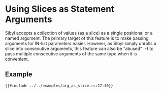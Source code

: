 # Using Slices as Statement Arguments

Sibyl accepts a collection of values (as a slice) as a single positional or a named argument. The primary target of this feature is to make passing arguments for IN-list parameters easier. However, as Sibyl simply unrolls a slice into consecutive arguments, this feature can also be "abused" :-) to pass multiple consecutive arguments of the same type when it is convenient.

## Example

```rust,noplayground
{{#include ../../examples/arg_as_slice.rs:17:40}}
```
